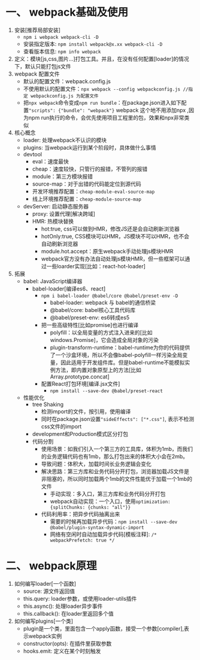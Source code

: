# 一、 webpack基础及使用
1. 安装[推荐局部安装]
    - `npm i webpack webpack-cli -D`
    - 安装指定版本: `npm install webpack@x.xx webpack-cli -D`
    - 查看版本信息:  `npm info webpack`
2. 定义：模块[js,css,图片...]打包工具。并且，在没有任何配置[loader]的情况下，默认只能打包js文件
3. webpack 配置文件
    - 默认的配置文件：webpack.config.js
    - 不使用默认的配置文件：`npx webpack --config webpackconfig.js //指定 webpackconfig.js 为配置文件` 
    - 把`npx webpack`命令变成`npm run bundle`：在package.json进入如下配置`"scripts": {"bundle": "webpack"}` webpack 这个地不用添加npx ,因为npm run执行的命令，会优先使用项目工程里的包，效果和npx非常类似
4. 核心概念
    - loader: 处理webpack不认识的模块
    - plugins: 当webpack运行到某个阶段时，具体做什么事情
    - devtool 
        - eval：速度最快
        - cheap：速度较快，只管行的报错，不管列的报错         
        - module：第三方模块报错
        - source-map：对于出错的代码能定位到源代码
        - 开发环境推荐配置：`cheap-module-eval-source-map` 
        - 线上环境推荐配置：`cheap-module-source-map` 
    - devServer: 启动静态服务器
        - proxy: 设置代理[解决跨域]
        - HMR: 热模块替换
            - hot:true, css可以做到HMR，修改JS还是会自动刷新浏览器
            - hotOnly:true, CSS模块可以HMR，JS模块不可以HMR，也不会自动刷新浏览器
            - module.hot.accept：原生webpack手动处理js模块HMR
            - webpack官方没有办法自动处理js模块HMR，但一些框架可以通过一些loarder实现[比如：react-hot-loader]
5. 拓展
    - babel: JavaScript编译器
        - babel-loader[编译es6、react]
            - `npm i babel-loader @babel/core @babel/preset-env -D`
                - babel-loader: webpack 与 babel的通信桥梁
                - @babel/core: babel核心工具代码库
                - @babel/preset-env: es6转成es5
            -  把一些高级特性[比如promise]也进行编译
                - polyfill：以全局变量的方式注入进来的[比如windows.Promise]，它会造成全局对象的污染
                - plugin-transform-runtime：babel-runtime为你的代码提供了一个沙盒环境，所以不会像babel-polyfill一样污染全局变量，因此适用于开发组件库。但是babel-runtime不能模拟实例方法，即内置对象原型上的方法[比如Array.prototype.concat]
            - 配置React打包环境[编译.jsx文件]
                - `npm install --save-dev @babel/preset-react`
    - 性能优化
        - tree Shaking
            - 检测import的文件，按引用，使用编译
            - 同时在package.json设置`"sideEffects": ["*.css"]`, 表示不检测css文件的import
        - development和Production模式区分打包
        - 代码分割
            - 使用场景：如我们引入一个第三方的工具库，体积为1mb，而我们的业务逻辑代码也有1mb，那么打包出来的体积大小会在2mb。
            - 导致问题：体积大，加载时间长业务逻辑会变化
            - 解决思路：第三方库和业务代码分开打包，浏览器加载JS文件是非阻塞的，所以同时加载两个1mb的文件性能优于加载一个1mb的文件
                - 手动实现：多入口，第三方库和业务代码分开打包
                - webpack自动实现：一个入口，使用`optimization: {splitChunks: {chunks: "all"}}`
            - 代码利用率：把异步代码抽离出来
                - 需要的时候再加载异步代码：`npm install --save-dev @babel/plugin-syntax-dynamic-import`
                - 网络有空闲时自动加载异步代码[模板注释]: `/* webpackPrefetch: true */`
# 二、 webpack原理
1. 如何编写loader[一个函数]
    - source: 源文件返回值
    - this.query: loader参数，或使用loader-utils插件
    - this.async(): 处理loader异步事件
    - this.callback(): 在loader里返回多个值
2. 如何编写plugins[一个类]
    - plugin是一个类，里面包含一个apply函数，接受一个参数[compiler],表示webpack实例
    - constructor(opts): 在插件里获取参数
    - hooks.emit: 定义在某个时刻触发
